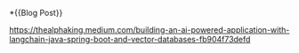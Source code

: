 *{{Blog Post}}

https://thealphaking.medium.com/building-an-ai-powered-application-with-langchain-java-spring-boot-and-vector-databases-fb904f73defd


